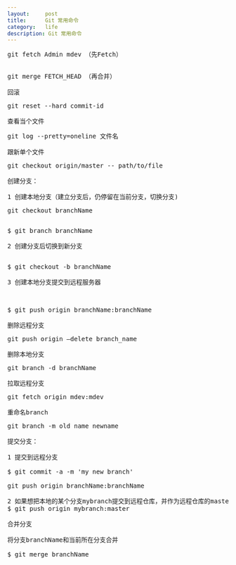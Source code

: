 ```yaml
---
layout:     post
title:      Git 常用命令
category:   life
description: Git 常用命令
---
```


<pre class="prettyprint">
git fetch Admin mdev （先Fetch）  

<pre class="prettyprint">
git merge FETCH_HEAD （再合并）

回滚
<pre class="prettyprint">
git reset --hard commit-id

查看当个文件  
<pre class="prettyprint">
git log --pretty=oneline 文件名

跟新单个文件  
<pre class="prettyprint">
git checkout origin/master -- path/to/file

创建分支：

1 创建本地分支（建立分支后，仍停留在当前分支，切换分支)
<pre class="prettyprint">
git checkout branchName

<pre class="prettyprint">
$ git branch branchName

2 创建分支后切换到新分支

<pre class="prettyprint">
$ git checkout -b branchName

3 创建本地分支提交到远程服务器  


<pre class="prettyprint">
$ git push origin branchName:branchName

删除远程分支  
<pre class="prettyprint">
git push origin —delete branch_name

删除本地分支  
<pre class="prettyprint">
git branch -d branchName

拉取远程分支  
<pre class="prettyprint">
git fetch origin mdev:mdev

重命名branch  
<pre class="prettyprint">
git branch -m old name newname

提交分支：

1 提交到远程分支

$ git commit -a -m 'my new branch'

git push origin branchName:branchName

2 如果想把本地的某个分支mybranch提交到远程仓库，并作为远程仓库的master分支  
$ git push origin mybranch:master

合并分支

将分支branchName和当前所在分支合并

$ git merge branchName